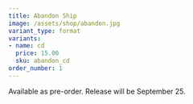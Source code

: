 ```yaml
---
title: Abandon Ship
image: /assets/shop/abandon.jpg
variant_type: format
variants:
- name: cd
  price: 15.00
  sku: abandon_cd
order_number: 1
---
```


Available as pre-order.
Release will be September 25.
